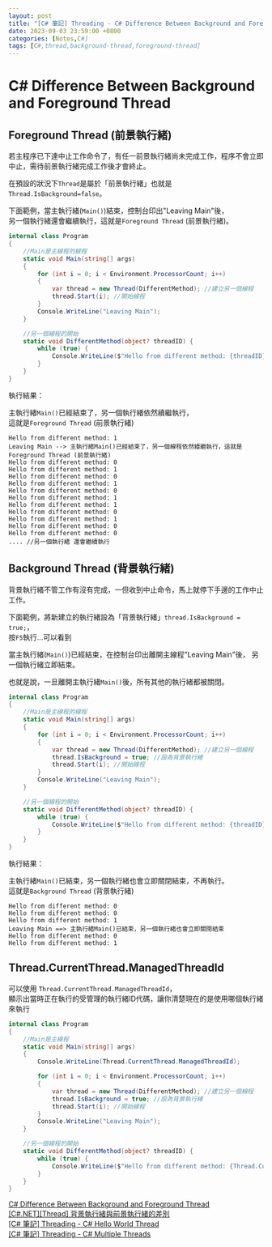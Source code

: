 ```yaml
---
layout: post
title: "[C# 筆記] Threading - C# Difference Between Background and Foreground Thread"
date: 2023-09-03 23:59:00 +0800
categories: [Notes,C#]
tags: [C#,thread,background-thread,foreground-thread]
---
```


# C# Difference Between Background and Foreground Thread
## Foreground Thread (前景執行緒)
若主程序已下達中止工作命令了，有任一前景執行緒尚未完成工作，程序不會立即中止，需待前景執行緒完成工作後才會終止。        

在預設的狀況下`Thread`是屬於「前景執行緒」也就是`Thread.IsBackground=false`。       

下面範例，當主執行緒(`Main()`)結束，控制台印出"Leaving Main"後，        
另一個執行緒還會繼續執行，這就是`Foreground Thread` (前景執行緒)。

```c#
internal class Program
{
    //Main是主線程的線程
    static void Main(string[] args)
    {
        for (int i = 0; i < Environment.ProcessorCount; i++)
        {
            var thread = new Thread(DifferentMethod); //建立另一個線程
            thread.Start(i); //開始線程
        }
        Console.WriteLine("Leaving Main");
    }

    //另一個線程的開始
    static void DifferentMethod(object? threadID) {
        while (true) {
            Console.WriteLine($"Hello from different method: {threadID}");
        }
    }
}
```

執行結果：      

主執行緒`Main()`已經結束了，另一個執行緒依然續繼執行，      
這就是`Foreground Thread` (前景執行緒)

```
Hello from different method: 1
Leaving Main --> 主執行緒Main()已經結束了，另一個線程依然續繼執行，這就是Foreground Thread (前景執行緒)
Hello from different method: 0
Hello from different method: 1
Hello from different method: 0
Hello from different method: 1
Hello from different method: 0
Hello from different method: 1
Hello from different method: 1
Hello from different method: 0
Hello from different method: 1
Hello from different method: 0
Hello from different method: 0
.... //另一個執行緒 還會繼續執行
```


## Background Thread (背景執行緒)
背景執行緒不管工作有沒有完成，一但收到中止命令，馬上就停下手邊的工作中止工作。      

下面範例，將新建立的執行緒設為「背景執行緒」`thread.IsBackground = true;`，     
按`F5`執行...可以看到        

當主執行緒(`Main()`)已經結束，在控制台印出離開主線程"Leaving Main"後， 
另一個執行緒立即結束。      

也就是說，一旦離開主執行緒`Main()`後，所有其他的執行緒都被關閉。        

```c#
internal class Program
{
    //Main是主線程的線程
    static void Main(string[] args)
    {
        for (int i = 0; i < Environment.ProcessorCount; i++)
        {
            var thread = new Thread(DifferentMethod); //建立另一個線程
            thread.IsBackground = true; //設為背景執行緒
            thread.Start(i); //開始線程
        }
        Console.WriteLine("Leaving Main");
    }

    //另一個線程的開始
    static void DifferentMethod(object? threadID) {
        while (true) {
            Console.WriteLine($"Hello from different method: {threadID}");
        }
    }
}
```


執行結果：      

主執行緒`Main()`已結束，另一個執行緒也會立即關閉結束，不再執行。        
這就是`Background Thread` (背景執行緒)      

```
Hello from different method: 0
Hello from different method: 0
Hello from different method: 1
Leaving Main ==> 主執行緒Main()已結束，另一個執行緒也會立即關閉結束
Hello from different method: 0
Hello from different method: 1
```

## Thread.CurrentThread.ManagedThreadId

可以使用 `Thread.CurrentThread.ManagedThreadId`，       
顯示出當時正在執行的受管理的執行緒ID代碼，讓你清楚現在的是使用哪個執行緒來執行

```c#
internal class Program
{
    //Main是主線程
    static void Main(string[] args)
    {
        Console.WriteLine(Thread.CurrentThread.ManagedThreadId);

        for (int i = 0; i < Environment.ProcessorCount; i++)
        {
            var thread = new Thread(DifferentMethod); //建立另一個線程
            thread.IsBackground = true; //設為背景執行緒
            thread.Start(i); //開始線程
        }
        Console.WriteLine("Leaving Main");
    }

    //另一個線程的開始
    static void DifferentMethod(object? threadID) {
        while (true) {
            Console.WriteLine($"Hello from different method: {Thread.CurrentThread.ManagedThreadId}");
        }
    }
}
```

[C# Difference Between Background and Foreground Thread](https://www.youtube.com/watch?v=IVci1IvHThU&list=PLRwVmtr-pp06KcX24ycbC-KkmAISAFKV5&index=3&pp=iAQB)     
[[C#.NET][Thread] 背景執行緒與前景執行緒的差別](https://dotblogs.com.tw/yc421206/2011/01/04/20574)      
[[C# 筆記] Threading - C# Hello World Thread](https://riivalin.github.io/posts/2023/09/c-sharp-hello-world-thread/)     
[[C# 筆記] Threading - C# Multiple Threads](https://riivalin.github.io/posts/2023/09/c-sharp-multiple-threads/)     
